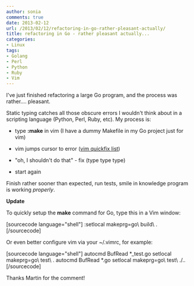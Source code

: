 ```yaml
---
author: sonia
comments: true
date: 2013-02-12
url: /2013/02/12/refactoring-in-go-rather-pleasant-actually/
title: refactoring in Go - rather pleasant actually...
categories:
- Linux
tags:
- Golang
- Perl
- Python
- Ruby
- Vim
---
```


I've just finished refactoring a large Go program, and the process was rather.... pleasant.

<!--more-->

Static typing catches all those obscure errors I wouldn't think about in a scripting language (Python, Perl, Ruby, etc). My process is:



	
  * type **:make** in vim (I have a dummy Makefile in my Go project just for vim)

	
  * vim jumps cursor to error ([vim quickfix list](http://vimdoc.sourceforge.net/htmldoc/quickfix.html))

	
  * "oh, I shouldn't do that" - fix (type type type)

	
  * start again


Finish rather sooner than expected, run tests, smile in knowledge program is working _properly_.

**Update**

To quickly setup the **make** command for Go, type this in a Vim window:

[sourcecode language="shell"]
:setlocal makeprg=go\ build\ \.
[/sourcecode]

Or even better configure vim via your ~/.vimrc, for example:

[sourcecode language="shell"]
autocmd BufRead *_test.go setlocal makeprg=go\ test\ \.
autocmd BufRead *.go setlocal makeprg=go\ test\ \./..
[/sourcecode]

Thanks Martin for the comment!
